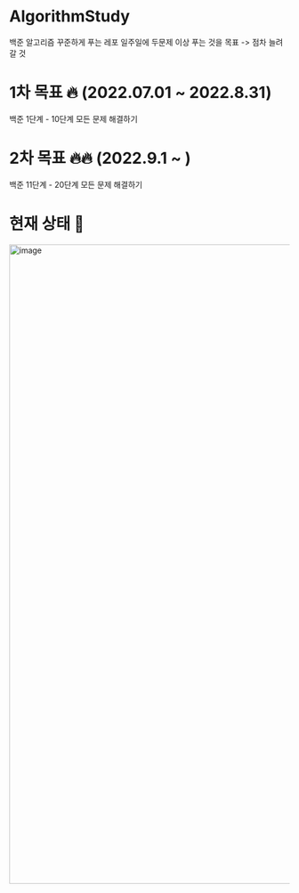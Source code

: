 # AlgorithmStudy
백준 알고리즘 꾸준하게 푸는 레포
일주일에 두문제 이상 푸는 것을 목표 -> 점차 늘려갈 것 

# 1차 목표 🔥 (2022.07.01 ~ 2022.8.31)
백준 1단계 - 10단계 모든 문제 해결하기 

# 2차 목표 🔥🔥 (2022.9.1 ~ )
백준 11단계 - 20단계 모든 문제 해결하기 

# 현재 상태 🌱
<img width="1149" alt="image" src="https://user-images.githubusercontent.com/42714724/179183293-17cf69f1-ffe8-4e6d-8baa-9d522cd055d9.png">
